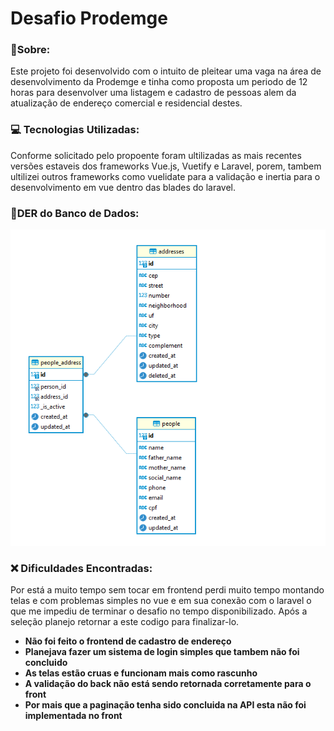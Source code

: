 # Desafio Prodemge

### 📝Sobre:
Este projeto foi desenvolvido com o intuito de pleitear uma vaga na área de desenvolvimento da Prodemge e tinha como proposta um periodo de 12 horas para desenvolver uma listagem e cadastro de pessoas alem da atualização de endereço comercial e residencial destes.

### 💻 Tecnologias Utilizadas:
Conforme solicitado pelo propoente foram ultilizadas as mais recentes versões estaveis dos frameworks Vue.js, Vuetify e Laravel, porem, tambem ultilizei outros frameworks como vuelidate para a validação e inertia para o desenvolvimento em vue dentro das blades do laravel.

### 📝DER do Banco de Dados:
<img src="./public/assets/DER.png">

### ❌ Dificuldades Encontradas:
Por está a muito tempo sem tocar em frontend perdi muito tempo montando telas e com problemas simples no vue e em sua conexão com o laravel o que me impediu de terminar o desafio no tempo disponibilizado. Após a seleção planejo retornar a este codigo para finalizar-lo.
* **Não foi feito o frontend de cadastro de endereço**
* **Planejava fazer um sistema de login simples que tambem não foi concluido**
* **As telas estão cruas e funcionam mais como rascunho** 
* **A validação do back não está sendo retornada corretamente para o front** 
* **Por mais que a paginação tenha sido concluida na API esta não foi implementada no front** 
